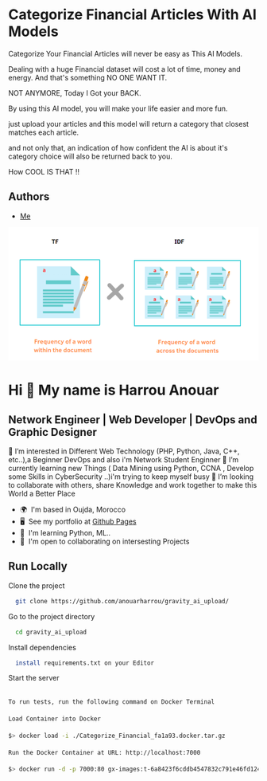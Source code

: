
# Categorize Financial Articles With AI Models
Categorize Your Financial Articles will never be easy as This AI Models. 

Dealing with a huge Financial dataset will cost a lot of time, money and energy. And that's something NO ONE WANT IT.

NOT ANYMORE, Today I Got your BACK.

By using this AI model, you will make your life easier and more fun.

just upload your articles and this model will return a category that closest matches each article.

and not only that, an indication of how confident the AI is about it's category choice will also be returned back to you.

How COOL IS THAT !!



## Authors

- [Me](https://github.com/anouarharrou)


![Logo](https://github.com/anouarharrou/gravity_ai_upload/blob/main/TD-IDF%20Python.png)



Hi 👋 My name is Harrou Anouar
==============================

Network Engineer | Web Developer | DevOps and Graphic Designer
--------------------------------------------------------------

👀 I’m interested in Different Web Technology (PHP, Python, Java, C++, etc..),a Beginner DevOps and also i'm Network Student Enginner 
🌱 I’m currently learning new Things ( Data Mining using Python, CCNA , Develop some Skills in CyberSecurity ..)i'm trying to keep myself busy 
💞️ I’m looking to collaborate with others, share Knowledge and work together to make this World a Better Place

* 🌍  I'm based in Oujda, Morocco
* 🖥️  See my portfolio at [Github Pages](http://anouarharrou.github.io/)
* 🧠  I'm learning Python, ML..
* 🤝  I'm open to collaborating on intersesting Projects

## Run Locally

Clone the project

```bash
  git clone https://github.com/anouarharrou/gravity_ai_upload/
```

Go to the project directory

```bash
  cd gravity_ai_upload
```

Install dependencies

```bash
  install requirements.txt on your Editor
```

Start the server

```bash

To run tests, run the following command on Docker Terminal

Load Container into Docker 

$> docker load -i ./Categorize_Financial_fa1a93.docker.tar.gz

Run the Docker Container at URL: http://localhost:7000

$> docker run -d -p 7000:80 gx-images:t-6a8423f6cddb4547832c791e46fd1246




```

